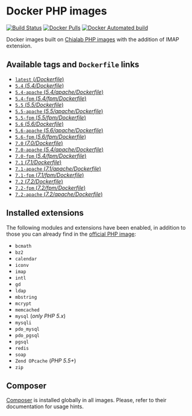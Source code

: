 # Docker PHP images
[![Build Status](https://travis-ci.org/lamasbr/docker-php.svg?branch=master)](https://travis-ci.org/lamasbr/docker-php) [![Docker Pulls](https://img.shields.io/docker/pulls/lamasbr/docker-php.svg)](https://hub.docker.com/r/lamasbr/docker-php/) [![Docker Automated build](https://img.shields.io/docker/automated/lamasbr/docker-php.svg)](https://hub.docker.com/r/lamasbr/docker-php/)

Docker images built on [Chialab PHP images](https://hub.docker.com/r/chialab/php/) with the addition of IMAP extension.

## Available tags and `Dockerfile` links
- [`latest` (_/Dockerfile_)](https://github.com/lamasbr/docker-php/blob/master/Dockerfile)
- [`5.4` (_5.4/Dockerfile_)](https://github.com/lamasbr/docker-php/blob/master/5.4/Dockerfile)
- [`5.4-apache` (_5.4/apache/Dockerfile_)](https://github.com/lamasbr/docker-php/blob/master/5.4/apache/Dockerfile)
- [`5.4-fpm` (_5.4/fpm/Dockerfile_)](https://github.com/lamasbr/docker-php/blob/master/5.4/fpm/Dockerfile)
- [`5.5` (_5.5/Dockerfile_)](https://github.com/lamasbr/docker-php/blob/master/5.5/Dockerfile)
- [`5.5-apache` (_5.5/apache/Dockerfile_)](https://github.com/lamasbr/docker-php/blob/master/5.5/apache/Dockerfile)
- [`5.5-fpm` (_5.5/fpm/Dockerfile_)](https://github.com/lamasbr/docker-php/blob/master/5.5/fpm/Dockerfile)
- [`5.6` (_5.6/Dockerfile_)](https://github.com/lamasbr/docker-php/blob/master/5.6/Dockerfile)
- [`5.6-apache` (_5.6/apache/Dockerfile_)](https://github.com/lamasbr/docker-php/blob/master/5.6/apache/Dockerfile)
- [`5.6-fpm` (_5.6/fpm/Dockerfile_)](https://github.com/lamasbr/docker-php/blob/master/5.6/fpm/Dockerfile)
- [`7.0` (_7.0/Dockerfile_)](https://github.com/lamasbr/docker-php/blob/master/7.0/Dockerfile)
- [`7.0-apache` (_5.4/apache/Dockerfile_)](https://github.com/lamasbr/docker-php/blob/master/7.0/apache/Dockerfile)
- [`7.0-fpm` (_5.4/fpm/Dockerfile_)](https://github.com/lamasbr/docker-php/blob/master/7.0/fpm/Dockerfile)
- [`7.1` (_7.1/Dockerfile_)](https://github.com/lamasbr/docker-php/blob/master/7.1/Dockerfile)
- [`7.1-apache` (_7.1/apache/Dockerfile_)](https://github.com/lamasbr/docker-php/blob/master/7.1/apache/Dockerfile)
- [`7.1-fpm` (_7.1/fpm/Dockerfile_)](https://github.com/lamasbr/docker-php/blob/master/7.1/fpm/Dockerfile)
- [`7.2` (_7.2/Dockerfile_)](https://github.com/lamasbr/docker-php/blob/master/7.2/Dockerfile)
- [`7.2-fpm` (_7.2/fpm/Dockerfile_)](https://github.com/lamasbr/docker-php/blob/master/7.2/fpm/Dockerfile)
- [`7.2-apache` (_7.2/apache/Dockerfile_)](https://github.com/lamasbr/docker-php/blob/master/7.2/apache/Dockerfile)

## Installed extensions
The following modules and extensions have been enabled, in addition to those you can already find in the [official PHP image](https://hub.docker.com/r/_/php/):

- `bcmath`
- `bz2`
- `calendar`
- `iconv`
- `imap`
- `intl`
- `gd`
- `ldap`
- `mbstring`
- `mcrypt`
- `memcached`
- `mysql` (_only PHP 5.x_)
- `mysqli`
- `pdo_mysql`
- `pdo_pgsql`
- `pgsql`
- `redis`
- `soap`
- `Zend OPcache` (_PHP 5.5+_)
- `zip`

## Composer
[Composer](https://getcomposer.org) is installed globally in all images. Please, refer to their documentation for usage hints.
